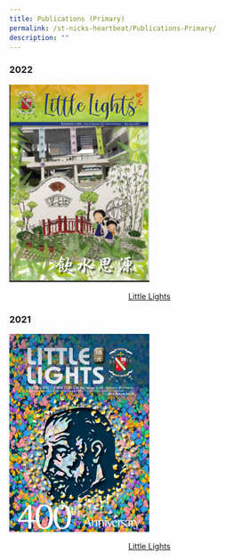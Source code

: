 ```yaml
---
title: Publications (Primary)
permalink: /st-nicks-heartbeat/Publications-Primary/
description: ""
---
```

### 2022

<img style="width: 50%;" src="/images/our%20Little%20Lights.png" />

<a href="https://online.fliphtml5.com/nlnnu/fqdq/"><p style="text-align:center">Little Lights</p></a>

### 2021

<img style="width: 50%;" src="/images/Littlelights%20July%202021_00001.jpeg" />

<a href="https://online.fliphtml5.com/nlnnu/fqdq/"><p style="text-align:center">Little Lights</p></a>









